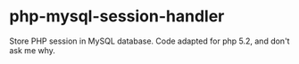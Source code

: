 # php-mysql-session-handler
Store PHP session in MySQL database. Code adapted for php 5.2, and don't ask me why.
